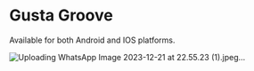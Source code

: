 # Gusta Groove

Available for both Android and IOS platforms.

![Uploading WhatsApp Image 2023-12-21 at 22.55.23 (1).jpeg…]()
